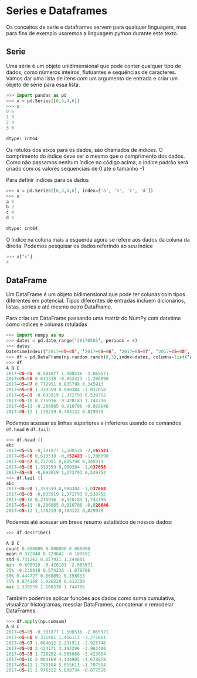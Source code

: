 # Series e Dataframes

Os conceitos de serie e dataframes servem para qualquer linguagem, mas para fins de exemplo usaremos a linguagem python durante este texto.

## Serie

Uma série é um objeto unidimensional que pode conter qualquer tipo de dados, como números inteiros, flutuantes e sequências de caracteres. Vamos dar uma lista de itens com um argumento de entrada e criar um objeto de série para essa lista.

```python
>>> import pandas as pd
>>> x = pd.Series([6,3,4,6])
>>> x
0 6
1 3
2 4
3 6

dtype: int64
```

Os rótulos dos eixos para os dados, são chamados de índices. O comprimento do índice deve ser o mesmo que o comprimento dos dados. Como não passamos nenhum índice no código acima, o índice padrão será criado com os valores sequenciais de 0 até o tamanho -1

Para definir índices para os dados

```python
>>> x = pd.Series([6,3,4,6], index=['a', 'b', 'c', 'd'])
>>> x
a 6
b 3
c 4
d 6

dtype: int64
```

O índice na coluna mais a esquerda agora se refere aos dados da coluna da direita. Podemos pesquisar os dados referindo ao seu índice

```python
>>> x["x"]
4
```

## DataFrame

Um DataFrame é um objeto bidimensional que pode ter colunas com tipos diferentes em potencial. Tipos diferentes de entradas incluem dicionários, listas, séries e até mesmo outro DataFrame.

Para criar um DataFrame passando uma matriz do NumPy com datetime como índices e colunas rotuladas

```python
>>> import numpy as np
>>> dates = pd.date_range(‘20170505’, periods = 8)
>>> dates
DatetimeIndex([‘2017–05–05’, ‘2017–05–06’, ‘2017–05–07’, ‘2017–05–08’,‘2017–05–09’, ‘2017–05–10’, ‘2017–05–11’, ‘2017–05–12’],dtype=’datetime64[ns]’, freq=’D’)
>>> df = pd.DataFrame(np.random.randn(8,3),index=dates, columns=list(‘ABC’))
>>> df
A B C
2017–05–05 -0.301877 1.508536 -2.065571
2017–05–06 0.613538 -0.052423 -1.206090
2017–05–07 0.772951 0.835798 0.345913
2017–05–08 1.339559 0.900384 -1.037658
2017–05–09 -0.695919 1.372793 0.539752
2017–05–10 0.275916 -0.420183 1.744796
2017–05–11 -0.206065 0.910706 -0.028646
2017–05–12 1.178219 0.783122 0.829979
```

Podemos acessar as linhas superiores e inferiores usando os comandos `df.head` e `df.tail`:

```python
>>> df.head ()
abc
2017–05–05 -0,301877 1,508536 -2,065571
2017–05–06 0,613538 -0,052423 -1,206090
2017–05–07 0,777951 0,835798 0,345913
2017–05–08 1,339559 0,900384 -1,037658
2017–05–09 -0,695919 1,372793 0,539752
>>> df.tail ()
abc
2017–05–08 1,339559 0,900384 -1,037658
2017–05–09 -0,695919 1,372793 0,539752
2017–05–10 0,275916 -0,420183 1,744796
2017–05–11 -0,206065 0,910706 -0,028646
2017–05–12 1,178219 0,783122 0,829979
```

Podemos até acessar um breve resumo estatístico de nossos dados:

```python
>>> df.describe()

A B C
count 8.000000 8.000000 8.000000
mean 0.372040 0.729842 -0.109691
std 0.731262 0.657931 1.244801
min -0.695919 -0.420183 -2.065571
25% -0.230018 0.574236 -1.079766
50% 0.444727 0.868091 0.158633
75% 0.874268 1.026228 0.612309
max 1.339559 1.508536 1.744796
```

Também podemos aplicar funções aos dados como soma cumulativa, visualizar histogramas, mesclar DataFrames, concatenar e remodelar DataFrames.

```python
>>> df.apply(np.cumsum)
A B C
2017–05–05 -0.301877 1.508536 -2.065571
2017–05–06 0.311661 1.456113 -3.271661
2017–05–07 1.084612 2.291911 -2.925748
2017–05–08 2.424171 3.192296 -3.963406
2017–05–09 1.728252 4.565088 -3.423654
2017–05–10 2.004169 4.144905 -1.678858
2017–05–11 1.798104 5.055611 -1.707504
2017–05–12 2.976322 5.838734 -0.877526
```
